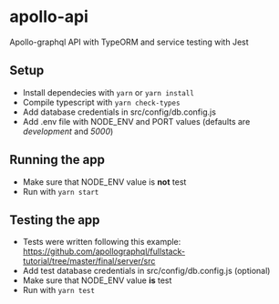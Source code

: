 # apollo-api
Apollo-graphql API with TypeORM and service testing with Jest

## Setup
- Install dependecies with `yarn` or `yarn install`
- Compile typescript with `yarn check-types`
- Add database credentials in src/config/db.config.js
- Add .env file with NODE_ENV and PORT values (defaults are *development* and *5000*)

## Running the app
- Make sure that NODE_ENV value is **not** test
- Run with `yarn start`

## Testing the app
- Tests were written following this example: 
  https://github.com/apollographql/fullstack-tutorial/tree/master/final/server/src
- Add test database credentials in src/config/db.config.js (optional)
- Make sure that NODE_ENV value **is** test
- Run with `yarn test`
